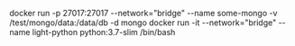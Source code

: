 docker run -p 27017:27017 --network="bridge" --name some-mongo -v /test/mongo/data:/data/db -d mongo
docker run -it --network="bridge" --name light-python python:3.7-slim /bin/bash

